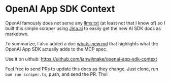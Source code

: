 # OpenAI App SDK Context

OpenAI famously does not serve any [llms.txt](https://llmstxt.org) (at least not that I know of) so I built this simple scraper using [Jina.ai](https://jina.ai) to easily get the new AI SDK docs as markdown.

To summarize, I also added a doc [whats-new.md](whats-new.md) that highlights what the OpenAI App SDK actually adds to the MCP spec.

Use it on uithub: https://uithub.com/janwilmake/openai-app-sdk-context

Feel free to send PRs to update this docs as they change. Just clone, run `bun run scraper.ts`, push, and send the PR. Thx!
